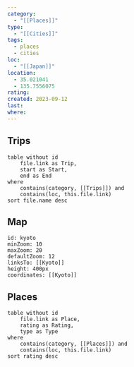 ```yaml
---
category:
  - "[[Places]]"
type:
  - "[[Cities]]"
tags:
  - places
  - cities
loc:
  - "[[Japan]]"
location:
  - 35.021041
  - 135.7556075
rating: 
created: 2023-09-12
last: 
where:
---
```

## Trips

```dataview
table without id
	file.link as Trip,
	start as Start,
	end as End
where
	contains(category, [[Trips]]) and
	contains(loc, this.file.link)
sort file.name desc
```

## Map

```leaflet
id: kyoto
minZoom: 10
maxZoom: 20
defaultZoom: 12
linksTo: [[Kyoto]]
height: 400px
coordinates: [[Kyoto]]
```

## Places

```dataview
table without id
	file.link as Place,
	rating as Rating,
	type as Type
where
	contains(category, [[Places]]) and
	contains(loc, this.file.link)
sort rating desc
```